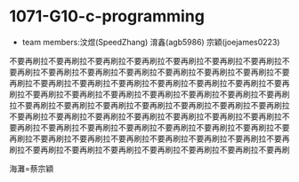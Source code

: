 # 1071-G10-c-programming

* team members:汶煜(SpeedZhang) 淯鑫(agb5986) 宗穎(joejames0223)

不要再刷拉不要再刷拉不要再刷拉不要再刷拉不要再刷拉不要再刷拉不要再刷拉不要再刷拉不要再刷拉不要再刷拉不要再刷拉不要再刷拉不要再刷拉不要再刷拉不要再刷拉不要再刷拉不要再刷拉不要再刷拉不要再刷拉不要再刷拉不要再刷拉不要再刷拉不要再刷拉不要再刷拉不要再刷拉不要再刷拉不要再刷拉不要再刷拉不要再刷拉不要再刷拉不要再刷拉不要再刷拉不要再刷拉不要再刷拉不要再刷拉不要再刷拉不要再刷拉不要再刷拉不要再刷拉不要再刷拉不要再刷拉不要再刷拉不要再刷拉不要再刷拉不要再刷拉不要再刷拉不要再刷拉不要再刷拉不要再刷拉不要再刷拉不要再刷拉不要再刷拉不要再刷拉不要再刷拉不要再刷拉不要再刷拉不要再刷拉不要再刷拉不要再刷拉不要再刷拉不要再刷拉不要再刷拉不要再刷拉不要再刷拉不要再刷

海灘=蔡宗穎

